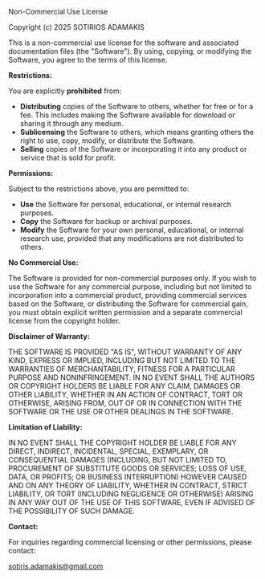 Non-Commercial Use License

Copyright (c) 2025 SOTIRIOS ADAMAKIS

This is a non-commercial use license for the software and associated documentation files (the "Software"). By using, copying, or modifying the Software, you agree to the terms of this license.

**Restrictions:**

You are explicitly **prohibited** from:

* **Distributing** copies of the Software to others, whether for free or for a fee. This includes making the Software available for download or sharing it through any medium.
* **Sublicensing** the Software to others, which means granting others the right to use, copy, modify, or distribute the Software.
* **Selling** copies of the Software or incorporating it into any product or service that is sold for profit.

**Permissions:**

Subject to the restrictions above, you are permitted to:

* **Use** the Software for personal, educational, or internal research purposes.
* **Copy** the Software for backup or archival purposes.
* **Modify** the Software for your own personal, educational, or internal research use, provided that any modifications are not distributed to others.

**No Commercial Use:**

The Software is provided for non-commercial purposes only. If you wish to use the Software for any commercial purpose, including but not limited to incorporation into a commercial product, providing commercial services based on the Software, or distributing the Software for commercial gain, you must obtain explicit written permission and a separate commercial license from the copyright holder.

**Disclaimer of Warranty:**

THE SOFTWARE IS PROVIDED "AS IS", WITHOUT WARRANTY OF ANY KIND, EXPRESS OR IMPLIED, INCLUDING BUT NOT LIMITED TO THE WARRANTIES OF MERCHANTABILITY, FITNESS FOR A PARTICULAR PURPOSE AND NONINFRINGEMENT. IN NO EVENT SHALL THE AUTHORS OR COPYRIGHT HOLDERS BE LIABLE FOR ANY CLAIM, DAMAGES OR OTHER LIABILITY, WHETHER IN AN ACTION OF CONTRACT, TORT OR OTHERWISE, ARISING FROM, OUT OF OR IN CONNECTION WITH THE SOFTWARE OR THE USE OR OTHER DEALINGS IN THE SOFTWARE.

**Limitation of Liability:**

IN NO EVENT SHALL THE COPYRIGHT HOLDER BE LIABLE FOR ANY DIRECT, INDIRECT, INCIDENTAL, SPECIAL, EXEMPLARY, OR CONSEQUENTIAL DAMAGES (INCLUDING, BUT NOT LIMITED TO, PROCUREMENT OF SUBSTITUTE GOODS OR SERVICES; LOSS OF USE, DATA, OR PROFITS; OR BUSINESS INTERRUPTION) HOWEVER CAUSED AND ON ANY THEORY OF LIABILITY, WHETHER IN CONTRACT, STRICT LIABILITY, OR TORT (INCLUDING NEGLIGENCE OR OTHERWISE) ARISING IN ANY WAY OUT OF THE USE OF THIS SOFTWARE, EVEN IF ADVISED OF THE POSSIBILITY OF SUCH DAMAGE.

**Contact:**

For inquiries regarding commercial licensing or other permissions, please contact:

sotiris.adamakis@gmail.com